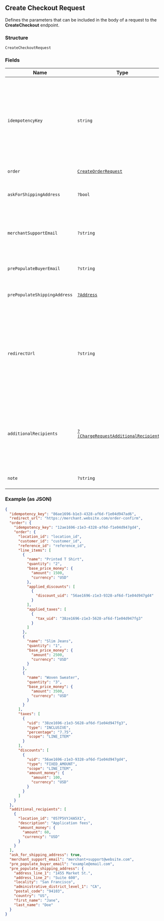 ## Create Checkout Request

Defines the parameters that can be included in the body of
a request to the __CreateCheckout__ endpoint.

### Structure

`CreateCheckoutRequest`

### Fields

| Name | Type | Tags | Description | Getter | Setter |
|  --- | --- | --- | --- | --- | --- |
| `idempotencyKey` | `string` |  | A unique string that identifies this checkout among others<br>you've created. It can be any valid string but must be unique for every<br>order sent to Square Checkout for a given location ID.<br><br>The idempotency key is used to avoid processing the same order more than<br>once. If you're unsure whether a particular checkout was created<br>successfully, you can reattempt it with the same idempotency key and all the<br>same other parameters without worrying about creating duplicates.<br><br>We recommend using a random number/string generator native to the language<br>you are working in to generate strings for your idempotency keys.<br><br>See the [Idempotency](https://developer.squareup.com/docs/working-with-apis/idempotency) guide for more information. | getIdempotencyKey(): string | setIdempotencyKey(string idempotencyKey): void |
| `order` | [`CreateOrderRequest`](/doc/models/create-order-request.md) |  | -  | getOrder(): CreateOrderRequest | setOrder(CreateOrderRequest order): void |
| `askForShippingAddress` | `?bool` | Optional | If `true`, Square Checkout will collect shipping information on your<br>behalf and store that information with the transaction information in your<br>Square Dashboard.<br><br>Default: `false`. | getAskForShippingAddress(): ?bool | setAskForShippingAddress(?bool askForShippingAddress): void |
| `merchantSupportEmail` | `?string` | Optional | The email address to display on the Square Checkout confirmation page<br>and confirmation email that the buyer can use to contact the merchant.<br><br>If this value is not set, the confirmation page and email will display the<br>primary email address associated with the merchant's Square account.<br><br>Default: none; only exists if explicitly set. | getMerchantSupportEmail(): ?string | setMerchantSupportEmail(?string merchantSupportEmail): void |
| `prePopulateBuyerEmail` | `?string` | Optional | If provided, the buyer's email is pre-populated on the checkout page<br>as an editable text field.<br><br>Default: none; only exists if explicitly set. | getPrePopulateBuyerEmail(): ?string | setPrePopulateBuyerEmail(?string prePopulateBuyerEmail): void |
| `prePopulateShippingAddress` | [`?Address`](/doc/models/address.md) | Optional | Represents a physical address. | getPrePopulateShippingAddress(): ?Address | setPrePopulateShippingAddress(?Address prePopulateShippingAddress): void |
| `redirectUrl` | `?string` | Optional | The URL to redirect to after checkout is completed with `checkoutId`,<br>Square's `orderId`, `transactionId`, and `referenceId` appended as URL<br>parameters. For example, if the provided redirect_url is<br>`http://www.example.com/order-complete`, a successful transaction redirects<br>the customer to:<br><br>`http://www.example.com/order-complete?checkoutId=xxxxxx&orderId=xxxxxx&referenceId=xxxxxx&transactionId=xxxxxx`<br><br>If you do not provide a redirect URL, Square Checkout will display an order<br>confirmation page on your behalf; however Square strongly recommends that<br>you provide a redirect URL so you can verify the transaction results and<br>finalize the order through your existing/normal confirmation workflow.<br><br>Default: none; only exists if explicitly set. | getRedirectUrl(): ?string | setRedirectUrl(?string redirectUrl): void |
| `additionalRecipients` | [`?(ChargeRequestAdditionalRecipient[])`](/doc/models/charge-request-additional-recipient.md) | Optional | The basic primitive of multi-party transaction. The value is optional.<br>The transaction facilitated by you can be split from here.<br><br>If you provide this value, the `amount_money` value in your additional_recipients<br>must not be more than 90% of the `total_money` calculated by Square for your order.<br>The `location_id` must be the valid location of the app owner merchant.<br><br>This field requires `PAYMENTS_WRITE_ADDITIONAL_RECIPIENTS` OAuth permission.<br><br>This field is currently not supported in sandbox. | getAdditionalRecipients(): ?array | setAdditionalRecipients(?array additionalRecipients): void |
| `note` | `?string` | Optional | An optional note to associate with the checkout object.<br><br>This value cannot exceed 60 characters. | getNote(): ?string | setNote(?string note): void |

### Example (as JSON)

```json
{
  "idempotency_key": "86ae1696-b1e3-4328-af6d-f1e04d947ad6",
  "redirect_url": "https://merchant.website.com/order-confirm",
  "order": {
    "idempotency_key": "12ae1696-z1e3-4328-af6d-f1e04d947gd4",
    "order": {
      "location_id": "location_id",
      "customer_id": "customer_id",
      "reference_id": "reference_id",
      "line_items": [
        {
          "name": "Printed T Shirt",
          "quantity": "2",
          "base_price_money": {
            "amount": 1500,
            "currency": "USD"
          },
          "applied_discounts": [
            {
              "discount_uid": "56ae1696-z1e3-9328-af6d-f1e04d947gd4"
            }
          ],
          "applied_taxes": [
            {
              "tax_uid": "38ze1696-z1e3-5628-af6d-f1e04d947fg3"
            }
          ]
        },
        {
          "name": "Slim Jeans",
          "quantity": "1",
          "base_price_money": {
            "amount": 2500,
            "currency": "USD"
          }
        },
        {
          "name": "Woven Sweater",
          "quantity": "3",
          "base_price_money": {
            "amount": 3500,
            "currency": "USD"
          }
        }
      ],
      "taxes": [
        {
          "uid": "38ze1696-z1e3-5628-af6d-f1e04d947fg3",
          "type": "INCLUSIVE",
          "percentage": "7.75",
          "scope": "LINE_ITEM"
        }
      ],
      "discounts": [
        {
          "uid": "56ae1696-z1e3-9328-af6d-f1e04d947gd4",
          "type": "FIXED_AMOUNT",
          "scope": "LINE_ITEM",
          "amount_money": {
            "amount": 100,
            "currency": "USD"
          }
        }
      ]
    }
  },
  "additional_recipients": [
    {
      "location_id": "057P5VYJ4A5X1",
      "description": "Application fees",
      "amount_money": {
        "amount": 60,
        "currency": "USD"
      }
    }
  ],
  "ask_for_shipping_address": true,
  "merchant_support_email": "merchant+support@website.com",
  "pre_populate_buyer_email": "example@email.com",
  "pre_populate_shipping_address": {
    "address_line_1": "1455 Market St.",
    "address_line_2": "Suite 600",
    "locality": "San Francisco",
    "administrative_district_level_1": "CA",
    "postal_code": "94103",
    "country": "US",
    "first_name": "Jane",
    "last_name": "Doe"
  }
}
```

